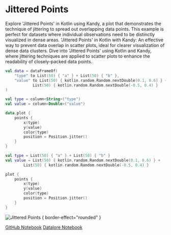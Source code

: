 # Jittered Points

<web-summary>
Explore 'Jittered Points' in Kotlin using Kandy, a plot that demonstrates the technique of jittering to spread out overlapping data points.
This example is perfect for datasets where individual observations need to be distinctly visualized in dense areas.
</web-summary>

<card-summary>
'Jittered Points' in Kotlin with Kandy: An effective way to prevent data overlap in scatter plots,
ideal for clearer visualization of dense data clusters.
</card-summary>

<link-summary>
Dive into 'Jittered Points' using Kotlin and Kandy, where jittering techniques are applied to scatter plots to enhance the readability of closely-packed data points.
</link-summary>


<!---IMPORT org.jetbrains.kotlinx.kandy.letsplot.samples.Points-->

<!---FUN jittered_points-->
<tabs>
<tab title="Dataframe">

```kotlin
val data = dataFrameOf(
    "type" to List(50) { "a" } + List(50) { "b" },
    "value" to List(50) { kotlin.random.Random.nextDouble(0.1, 0.6) } +
            List(50) { kotlin.random.Random.nextDouble(-0.5, 0.4) }
)

val type = column<String>("type")
val value = column<Double>("value")

data.plot {
    points {
        x(type)
        y(value)
        color(type)
        position = Position.jitter()
    }
}
```

</tab>
<tab title="Collections">

```kotlin
val type = List(50) { "a" } + List(50) { "b" }
val value = List(50) { kotlin.random.Random.nextDouble(0.1, 0.6) } +
        List(50) { kotlin.random.Random.nextDouble(-0.5, 0.4) }

plot {
    points {
        x(type)
        y(value)
        color(type)
        position = Position.jitter()
    }
}
```

</tab></tabs>
<!---END-->

![Jittered Points](jittered_points.png) { border-effect="rounded" }

[//]: # (TODO)
<seealso style="cards">
       <category ref="example-ktnb">
           <a href="https://github.com/Kotlin/kandy/blob/main/examples/notebooks/lets-plot/samples/points/jittered_points.ipynb" summary="View the notebook on our GitHub repository">GitHub Notebook</a>
           <a href="https://datalore.jetbrains.com/report/static/KQKedA4jDrKu63O53gEN0z/NFGYJFW8oMlsu5aROAxRGq" summary="Experiment with this example on Datalore">Datalore Notebook</a>
       </category>
</seealso>
